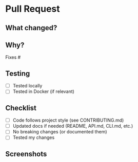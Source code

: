 # Pull Request

## What changed?
<!-- Describe your changes -->

## Why?
<!-- Why are you making this change? Link related issues -->

Fixes #

## Testing
<!-- How did you test this? -->

- [ ] Tested locally
- [ ] Tested in Docker (if relevant)

## Checklist

- [ ] Code follows project style (see CONTRIBUTING.md)
- [ ] Updated docs if needed (README, API.md, CLI.md, etc.)
- [ ] No breaking changes (or documented them)
- [ ] Tested my changes

## Screenshots
<!-- If UI changes, add before/after screenshots -->
